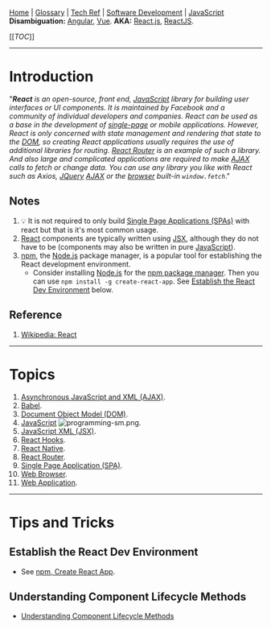 [Home](/Slalom-LLC/Slalom-Consulting) | [Glossary](/Glossary) | [Tech Ref](/Tech-Ref) | [Software Development](/Tech-Ref/Software-Development) | [JavaScript](/Tech-Ref/Software-Development/JavaScript)
**Disambiguation:** [Angular](/Tech-Ref/Software-Development/JavaScript/Angular), [Vue](/Tech-Ref/Software-Development/JavaScript/Vue).
**AKA:** [React.js](), [ReactJS]().

[[_TOC_]]

---
# Introduction
"_***React*** is an open-source, front end, [JavaScript](/Tech-Ref/Software-Development/JavaScript) library for building user interfaces or UI components. It is maintained by Facebook and a community of individual developers and companies. React can be used as a base in the development of [single-page](/Tech-Ref/WWW-\(World-Wide-Web\)/Web-Application/SPA-\(Single-Page-Application\)) or mobile applications. However, React is only concerned with state management and rendering that state to the [DOM](/Tech-Ref/WWW-\(World-Wide-Web\)/DOM-\(Document-Object-Model\)), so creating React applications usually requires the use of additional libraries for routing. [React Router](/Tech-Ref/Software-Development/JavaScript/React/React-Router) is an example of such a library. And also large and complicated applications are required to make [AJAX](/Tech-Ref/WWW-\(World-Wide-Web\)/AJAX-\(Asynchronous-JavaScript-and-XML\)) calls to fetch or change data. You can use any library you like with React such as Axios, [JQuery](/Tech-Ref/Software-Development/JavaScript/jQuery) [AJAX](/Tech-Ref/WWW-\(World-Wide-Web\)/AJAX-\(Asynchronous-JavaScript-and-XML\)) or the [browser](/Tech-Ref/WWW-\(World-Wide-Web\)/Web-Browser) built-in `window.fetch`_."

## Notes
1. :bulb: It is not required to only build [Single Page Applications (SPAs)](/Tech-Ref/WWW-\(World-Wide-Web\)/Web-Application/SPA-\(Single-Page-Application\)) with react but that is it's most common usage.
1. [React](/Tech-Ref/Software-Development/JavaScript/React) components are typically written using [JSX](/Tech-Ref/Software-Development/JavaScript/JSX-\(JavaScript-XML\)), although they do not have to be (components may also be written in pure [JavaScript](/Tech-Ref/Software-Development/JavaScript)).
1. [npm](/Tech-Ref/Software-Development/JavaScript/npm), the [Node.js](/Tech-Ref/Software-Development/JavaScript/Node.js) package manager, is a popular tool for establishing the React development environment.
   - Consider installing [Node.js](/Tech-Ref/Software-Development/JavaScript/Node.js) for the [npm package manager](/Tech-Ref/Software-Development/JavaScript/npm). Then you can use `npm install -g create-react-app`. See [Establish the React Dev Environment](#establish-the-react-dev-environment) below.

## Reference
1. [Wikipedia: React](https://en.wikipedia.org/wiki/React_(JavaScript_library))

---
# Topics
1. [Asynchronous JavaScript and XML (AJAX)](/Tech-Ref/WWW-\(World-Wide-Web\)/AJAX-\(Asynchronous-JavaScript-and-XML\)).
1. [Babel](/Tech-Ref/Software-Development/JavaScript/Babel).
1. [Document Object Model (DOM)](/Tech-Ref/WWW-\(World-Wide-Web\)/DOM-\(Document-Object-Model\)).
1. [JavaScript](/Tech-Ref/Software-Development/JavaScript) ![programming-sm.png](/.attachments/programming-sm-84511b90-2d77-4364-8b25-7bee99dd4060.png).
1. [JavaScript XML (JSX)](/Tech-Ref/Software-Development/JavaScript/JSX-\(JavaScript-XML\)).
1. [React Hooks](/Tech-Ref/Software-Development/JavaScript/React/React-Hooks).
1. [React Native](/Tech-Ref/Software-Development/JavaScript/React/React-Native).
1. [React Router](/Tech-Ref/Software-Development/JavaScript/React/React-Router).
1. [Single Page Application (SPA)](/Tech-Ref/WWW-\(World-Wide-Web\)/Web-Application/SPA-\(Single-Page-Application\)).
1. [Web Browser](/Tech-Ref/WWW-\(World-Wide-Web\)/Web-Browser).
1. [Web Application](/Tech-Ref/WWW-\(World-Wide-Web\)/Web-Application).

---
# Tips and Tricks

## Establish the React Dev Environment
- See [npm, Create React App](/Tech-Ref/Software-Development/JavaScript/npm#create-react-app).

## Understanding Component Lifecycle Methods
- [Understanding Component Lifecycle Methods](https://www.freecodecamp.org/news/how-to-understand-a-components-lifecycle-methods-in-reactjs-e1a609840630/)
